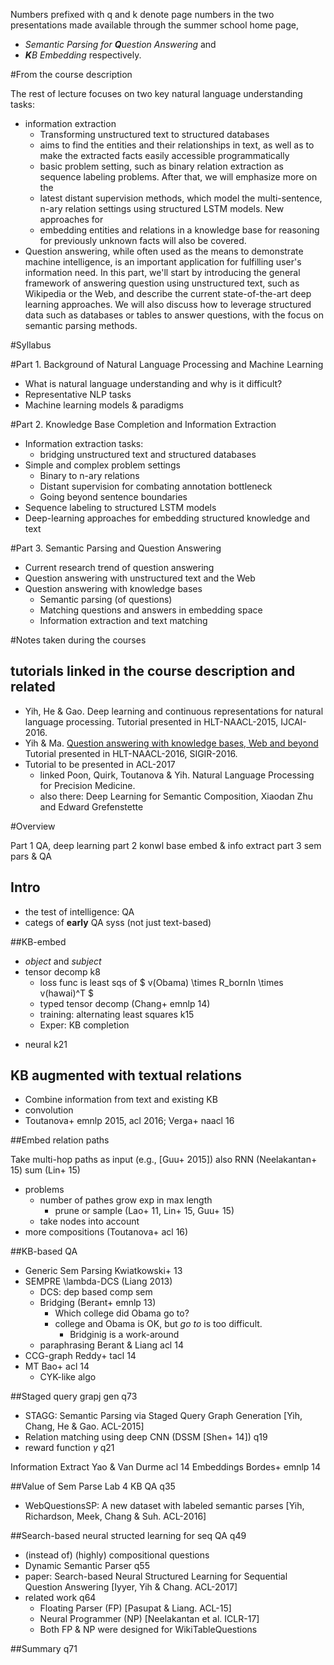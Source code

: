 Numbers prefixed with q and k denote page numbers in the two presentations made
available through the summer school home page, 
  * _Semantic Parsing for **Q**uestion Answering_ and 
  * _**K**B Embedding_ respectively.

#From the course description

The rest of lecture focuses on two key natural language understanding tasks:
* information extraction
  * Transforming unstructured text to structured databases
  * aims to find the entities and their relationships in text, as well as to
    make the extracted facts easily accessible programmatically
  * basic problem setting, such as binary relation extraction as sequence
    labeling problems. After that, we will emphasize more on the
  * latest distant supervision methods, which model the multi-sentence, n-ary
    relation settings using structured LSTM models. New approaches for
  * embedding entities and relations in a knowledge base for reasoning for
    previously unknown facts will also be covered.
* Question answering, while often used as the means to demonstrate machine
  intelligence, is an important application for fulfilling user's information
  need. In this part, we'll start by introducing the general framework of
  answering question using unstructured text, such as Wikipedia or the Web, and
  describe the current state-of-the-art deep learning approaches. We will also
  discuss how to leverage structured data such as databases or tables to answer
  questions, with the focus on semantic parsing methods.

#Syllabus

#Part 1. Background of Natural Language Processing and Machine Learning

* What is natural language understanding and why is it difficult?
* Representative NLP tasks
* Machine learning models & paradigms

#Part 2. Knowledge Base Completion and Information Extraction

* Information extraction tasks:
  * bridging unstructured text and structured databases
* Simple and complex problem settings
  * Binary to n-ary relations
  * Distant supervision for combating annotation bottleneck
  * Going beyond sentence boundaries
* Sequence labeling to structured LSTM models
* Deep-learning approaches for embedding structured knowledge and text

#Part 3. Semantic Parsing and Question Answering

* Current research trend of question answering
* Question answering with unstructured text and the Web
* Question answering with knowledge bases
  * Semantic parsing (of questions)
  * Matching questions and answers in embedding space
  * Information extraction and text matching

#Notes taken during the courses

## tutorials linked in the course description and related

- Yih, He & Gao. 
Deep learning and continuous representations for natural language processing.
Tutorial presented in HLT-NAACL-2015, IJCAI-2016.  
- Yih & Ma. [Question answering with knowledge bases, Web and beyond](https://github.com/scottyih/Slides/blob/master/QA%20Tutorial.pdf)
  Tutorial presented in HLT-NAACL-2016, SIGIR-2016.  
- Tutorial to be presented in ACL-2017
  - linked Poon, Quirk, Toutanova & Yih. Natural Language Processing for Precision Medicine. 
  - also there: Deep Learning for Semantic Composition, Xiaodan Zhu and Edward Grefenstette

#Overview

Part 1 QA, deep learning
part 2 konwl base embed & info extract
part 3 sem pars & QA

## Intro

- the test of intelligence: QA
- categs of **early** QA syss (not just text-based)

##KB-embed 

- _object_ and _subject_
- tensor decomp k8
  - loss func is least sqs of $ v(Obama) \times R_bornIn \times v(hawai)^T $
  - typed tensor decomp (Chang+ emnlp 14)
  * training: alternating least squares k15
  - Exper: KB completion
* neural k21

## KB augmented with textual relations

- Combine information from text and existing KB
- convolution 
- Toutanova+ emnlp 2015, acl 2016; Verga+ naacl 16

##Embed relation paths

Take multi-hop paths as input (e.g., [Guu+ 2015])
also RNN (Neelakantan+ 15) sum (Lin+ 15)
- problems
  - number of pathes grow exp in max length
    - prune or sample (Lao+ 11, Lin+ 15, Guu+ 15)
  - take nodes into account
- more compositions (Toutanova+ acl 16)

##KB-based QA

- Generic Sem Parsing Kwiatkowski+ 13
- SEMPRE \lambda-DCS  (Liang 2013)
  - DCS: dep based comp sem
  - Bridging (Berant+ emnlp 13) 
    - Which college did Obama go to? 
    - college and Obama is OK, but _go to_ is too difficult. 
      - Bridginig is a work-around
  - paraphrasing Berant & Liang acl 14
- CCG-graph Reddy+ tacl 14
- MT Bao+ acl 14
  - CYK-like algo

##Staged query grapj gen q73

* STAGG: Semantic Parsing via Staged Query Graph Generation 
  [Yih, Chang, He & Gao. ACL-2015]
* Relation matching using deep CNN (DSSM [Shen+ 14]) q19
* reward function $\gamma$ q21

Information Extract Yao & Van Durme acl 14
Embeddings Bordes+ emnlp 14

##Value of Sem Parse Lab 4 KB QA q35

* WebQuestionsSP: A new dataset with labeled semantic parses [Yih, Richardson, Meek, Chang & Suh. ACL-2016]

##Search-based neural structed learning for seq QA q49 

* (instead of) (highly) compositional questions 
* Dynamic Semantic Parser q55 
* paper: Search-based Neural Structured Learning for Sequential Question Answering [Iyyer, Yih & Chang. ACL-2017]
* related work q64
  * Floating Parser (FP)  [Pasupat & Liang. ACL-15]
  * Neural Programmer (NP)  [Neelakantan et al. ICLR-17]
  * Both FP & NP were designed for WikiTableQuestions

##Summary q71
